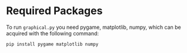 # Required Packages

To run `graphical.py` you need pygame, matplotlib, numpy, which can be acquired with the following command:

```python
pip install pygame matplotlib numpy
```

